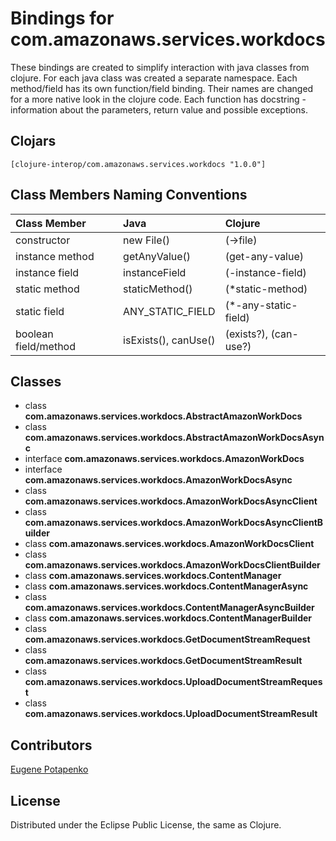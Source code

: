 # Bindings for com.amazonaws.services.workdocs

These bindings are created to simplify interaction with java classes from clojure.
For each java class was created a separate namespace.
Each method/field has its own function/field binding.
Their names are changed for a more native look in the clojure code. Each function has docstring - information about the parameters, return value and possible exceptions.

## Clojars

```
[clojure-interop/com.amazonaws.services.workdocs "1.0.0"]
```

## Class Members Naming Conventions

| Class Member | Java | Clojure |
|:--|:--|:--|
| constructor | new File() | (->file) |
| instance method | getAnyValue() | (get-any-value) |
| instance field | instanceField | (-instance-field) |
| static method | staticMethod() | (*static-method) |
| static field | ANY_STATIC_FIELD | (*-any-static-field) |
| boolean field/method | isExists(), canUse() | (exists?), (can-use?) |

## Classes

- class **com.amazonaws.services.workdocs.AbstractAmazonWorkDocs**
- class **com.amazonaws.services.workdocs.AbstractAmazonWorkDocsAsync**
- interface **com.amazonaws.services.workdocs.AmazonWorkDocs**
- interface **com.amazonaws.services.workdocs.AmazonWorkDocsAsync**
- class **com.amazonaws.services.workdocs.AmazonWorkDocsAsyncClient**
- class **com.amazonaws.services.workdocs.AmazonWorkDocsAsyncClientBuilder**
- class **com.amazonaws.services.workdocs.AmazonWorkDocsClient**
- class **com.amazonaws.services.workdocs.AmazonWorkDocsClientBuilder**
- class **com.amazonaws.services.workdocs.ContentManager**
- class **com.amazonaws.services.workdocs.ContentManagerAsync**
- class **com.amazonaws.services.workdocs.ContentManagerAsyncBuilder**
- class **com.amazonaws.services.workdocs.ContentManagerBuilder**
- class **com.amazonaws.services.workdocs.GetDocumentStreamRequest**
- class **com.amazonaws.services.workdocs.GetDocumentStreamResult**
- class **com.amazonaws.services.workdocs.UploadDocumentStreamRequest**
- class **com.amazonaws.services.workdocs.UploadDocumentStreamResult**

## Contributors

[Eugene Potapenko](https://github.com/potapenko/)

## License

Distributed under the Eclipse Public License, the same as Clojure.
